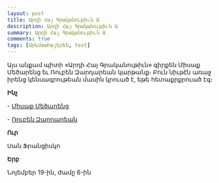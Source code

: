 ```yaml
---
layout: post
title: Արդի Հայ Գրականութիւն Ա
description: Արդի Հայ Գրականութիւն Ա
summary: Արդի Հայ Գրականութիւն Ա
comments: true
tags: [Արևմտահայերեն, test]
---
```


Այս անքամ պիտի «Արդի Հայ Գրականութիւն» գիրքեն Միսաք Մեծարենց եւ Ռուբեն Զարդարեան կարթանք։ Բուն նիւթէն առաջ իրենց կենսագրութեան մասին կրուած է, եթե հետաքրքրուած էգ։

**Ինչ**

\- [Միսաք Մեծարենց](/assets/files/Արդի%20Հայ%20Գրականութիւն/Միսաք%20Մեծարենց.pdf)

\- [Ռուբեն Զարդարեան](/assets/files/Արդի%20Հայ%20Գրականութիւն/Ռուբեն%20Զարդարեան.pdf)

**Ուր**

Սան Ֆրանցիսկո

**Երբ**

Նոյեմբեր 19-ին, ժամը 6-ին
